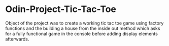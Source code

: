 # Odin-Project-Tic-Tac-Toe
Object of the project was to create a working tic tac toe game using factory functions and the building a house from the inside out method which asks for a fully functional game in the console before adding display elements afterwards.